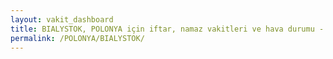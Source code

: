 ```yaml
---
layout: vakit_dashboard
title: BIALYSTOK, POLONYA için iftar, namaz vakitleri ve hava durumu - ilçe/eyalet seç
permalink: /POLONYA/BIALYSTOK/
---
```


<script type="text/javascript">
  var GLOBAL_COUNTRY = 'POLONYA';
  var GLOBAL_CITY = 'BIALYSTOK';
  var GLOBAL_STATE = '';
  var lat = 72;
  var lon = 21;
</script>

